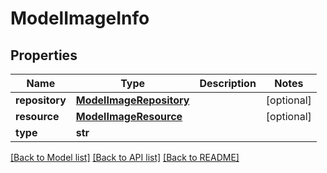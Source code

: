 # ModelImageInfo

## Properties
Name | Type | Description | Notes
------------ | ------------- | ------------- | -------------
**repository** | [**ModelImageRepository**](ModelImageRepository.md) |  | [optional] 
**resource** | [**ModelImageResource**](ModelImageResource.md) |  | [optional] 
**type** | **str** |  | 

[[Back to Model list]](../README.md#documentation-for-models) [[Back to API list]](../README.md#documentation-for-api-endpoints) [[Back to README]](../README.md)

